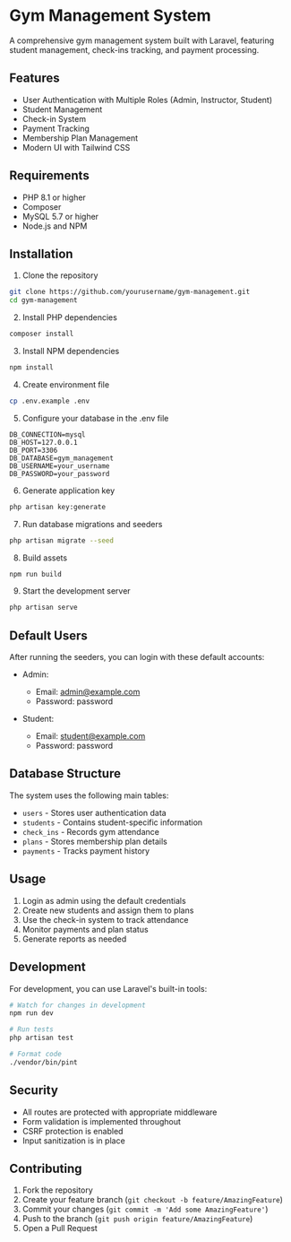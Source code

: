 # Gym Management System

A comprehensive gym management system built with Laravel, featuring student management, check-ins tracking, and payment processing.

## Features

- User Authentication with Multiple Roles (Admin, Instructor, Student)
- Student Management
- Check-in System
- Payment Tracking
- Membership Plan Management
- Modern UI with Tailwind CSS

## Requirements

- PHP 8.1 or higher
- Composer
- MySQL 5.7 or higher
- Node.js and NPM

## Installation

1. Clone the repository
```bash
git clone https://github.com/yourusername/gym-management.git
cd gym-management
```

2. Install PHP dependencies
```bash
composer install
```

3. Install NPM dependencies
```bash
npm install
```

4. Create environment file
```bash
cp .env.example .env
```

5. Configure your database in the .env file
```env
DB_CONNECTION=mysql
DB_HOST=127.0.0.1
DB_PORT=3306
DB_DATABASE=gym_management
DB_USERNAME=your_username
DB_PASSWORD=your_password
```

6. Generate application key
```bash
php artisan key:generate
```

7. Run database migrations and seeders
```bash
php artisan migrate --seed
```

8. Build assets
```bash
npm run build
```

9. Start the development server
```bash
php artisan serve
```

## Default Users

After running the seeders, you can login with these default accounts:

- Admin:
  - Email: admin@example.com
  - Password: password

- Student:
  - Email: student@example.com
  - Password: password

## Database Structure

The system uses the following main tables:

- `users` - Stores user authentication data
- `students` - Contains student-specific information
- `check_ins` - Records gym attendance
- `plans` - Stores membership plan details
- `payments` - Tracks payment history

## Usage

1. Login as admin using the default credentials
2. Create new students and assign them to plans
3. Use the check-in system to track attendance
4. Monitor payments and plan status
5. Generate reports as needed

## Development

For development, you can use Laravel's built-in tools:

```bash
# Watch for changes in development
npm run dev

# Run tests
php artisan test

# Format code
./vendor/bin/pint
```

## Security

- All routes are protected with appropriate middleware
- Form validation is implemented throughout
- CSRF protection is enabled
- Input sanitization is in place

## Contributing

1. Fork the repository
2. Create your feature branch (`git checkout -b feature/AmazingFeature`)
3. Commit your changes (`git commit -m 'Add some AmazingFeature'`)
4. Push to the branch (`git push origin feature/AmazingFeature`)
5. Open a Pull Request

